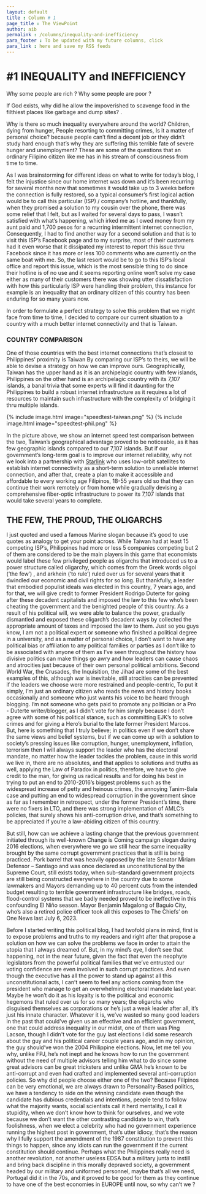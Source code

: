 ```yaml
---
layout: default
title : Column # 1
page_title : The ViewPoint
author: aib
permalink : /columns/inequality-and-inefficiency
para_footer : To be updated with my future columns, click 
para_link : here and save my RSS feeds
---
```


# #1 **INEQUALITY and INEFFICIENCY**

Why some people are rich ?  Why some people are poor ? 

If God exists, why did he allow the impoverished to scavenge food in the filthiest places like garbage and dump sites? .

Why is there so much inequality everywhere around the world? Children, dying from hunger, People resorting to committing crimes, Is it a matter of personal choice? because people can’t find a decent job or they didn’t study hard enough that’s why they are suffering this terrible fate of severe hunger and unemployment?  These are some of the questions that an ordinary Filipino citizen like me has in his stream of consciousness from time to time.

As I was brainstorming for different ideas on what to write for today’s blog, I felt the injustice since our home internet was down and it’s been recurring for several months now that sometimes it would take up to 3 weeks before the connection is fully restored,  so a typical consumer’s first logical action would be to call this particular (ISP) / company’s hotline, and thankfully, when they promised a solution to my cousin over the phone, there was some relief that I felt, but as I waited for several days to pass, I wasn’t satisfied with what’s happening, which irked me as I owed money from my aunt paid and 1,700 pesos for a recurring intermittent internet connection, Consequently, I had to find another way for a second solution and that is to visit this ISP’s Facebook page and to my surprise, most of their customers had it even worse that it dissipated my interest to report this issue thru Facebook since it has more or less 100 comments who are currently on  the same boat with me. So, the last resort would be to go to this ISP’s local office and report this issue, which is the most sensible thing to do since their hotline is of no use and it seems reporting online won’t solve my case either as many of their customers there was showing utter dissatisfaction with how this particularly ISP were handling their problem, this instance for example is an inequality that an ordinary citizen of this country has been enduring for so many years now. 


In order to formulate a perfect strategy to solve this problem that we might face from time to time, I decided to compare our current situation to a country with a much better internet connectivity and that is Taiwan.

### COUNTRY COMPARISON
One of those countries with the best internet connections that’s closest to Philippines’ proximity is Taiwan
By comparing our ISP’s to theirs, we will be able to devise a strategy on how we can improve ours.
Geographically, Taiwan has the upper hand as it is an archipelagic country with few islands, Philippines on the other hand is an archipelagic country with its 7,107 islands, a banal trivia that some experts will find it daunting for the Philippines to build a robust internet infrastructure as it requires a lot of resources to maintain such infrastructure with the complexity of bridging it thru multiple islands.

{% include image.html image="speedtest-taiwan.png" %}
{% include image.html image="speedtest-phil.png" %}


In the picture above, we show an internet speed test comparison between the two, Taiwan’s geographical advantage proved to be noticeable, as it has few geographic islands compared to our 7,107 islands.  But if our government’s long-term goal is to improve our internet reliability, why not we look into a partnership with <a href="./">Starlink</a> who uses low-orbit satellites to establish internet connectivity as a short-term solution to unreliable internet connection, and after that, create a plan to make it accessible and affordable to every working age Filipinos, 18-55 years old so that they can continue their work remotely or from home while gradually devising a comprehensive fiber-optic infrastructure to power its 7,107 islands that would take several years to complete.    


## THE FEW, THE PROUD, THE OLIGARCHS



I just quoted and used a famous Marine slogan because it’s good to use quotes as analogy to get your point across.
While Taiwan had at least 15 competing ISP’s, Philippines had more or less 5 companies competing but 2 of them are considered to be the main players in this game that economists would label these few privileged people as oligarchs that introduced us to a power structure called oligarchy, which comes from the Greek words oligoi (‘the few’) , and arkhein (‘to rule’) ruled over us for several years that it dwindled our economic and civil rights for so long.  But thankfully, a leader that embodied populist ideals was elected in this country, 7 years ago, and for that, we will give credit to former President Rodrigo Duterte for going after these decadent capitalists and imposed the law to this few who’s been cheating the government and the benighted people of this country. As a result of his political will, we were able to balance the power, gradually dismantled and exposed these oligarch’s decadent ways by collected the appropriate amount of taxes and imposed the law to them. 
Just so you guys know, I am not a political expert or someone who finished a political degree in a university, and as a matter of personal choice, I don’t want to have any political bias or affiliation to any political families or parties as I don’t like to be associated with anyone of them as I’ve seen throughout the history how divisive politics can make things go awry and how leaders can cause chaos and atrocities just because of their own personal political ambitions.  Second World War, the Crusades, the Inquisition, the Jihad are some of the best examples of this, although war is inevitable, still atrocities can be prevented if the leaders we choose were more restrained and people-centric, To put it simply, I’m just an ordinary citizen who reads the news and history books occasionally and someone who just wants his voice to be heard through blogging. I’m not someone who gets paid to promote any politician or a Pro - Duterte writer/blogger, as I didn’t vote for him simply because I don’t agree with some of his political stance, such as committing EJK’s to solve crimes and for giving a Hero’s burial to the late former President Marcos.  But, here is something that I truly believe; in politics even if we don’t share the same views and belief systems, but if we can come up with a solution to society’s pressing issues like corruption, hunger, unemployment, inflation, terrorism then I will always support the leader who has the electoral mandate, no matter how the leader tackles the problem, cause in this world we live in, there are no absolutes, and that applies to solutions and truths as well, applying the Law of Paradox in politics, therefore, we have to give credit to the man, for giving us radical results and for doing his best in trying to put an end to 2010-2016’s biggest problems such as the widespread increase of petty and heinous crimes, the annoying Tanim-Bala case and putting an end to widespread corruption in the government since as far as I remember in retrospect, under the former President’s time, there were no fixers in LTO, and there was strong implementation of AMLC’s policies, that surely shows his anti-corruption drive, and that’s something to be appreciated if you’re a law-abiding citizen of this country.

But still, how can we achieve a lasting change that the previous government initiated through its well-known Change is Coming campaign slogan during 2016 elections, when everywhere we go we still hear the same inequality brought by the same corrupt government practices that is still is being practiced. Pork barrel that was heavily opposed by the late Senator Miriam Defensor – Santiago and was once declared as unconstitutional by the Supreme Court, still exists today, when sub-standard government projects are still being constructed everywhere in the country due to some lawmakers and Mayors demanding up to 40 percent cuts from the intended budget resulting to terrible government infrastructure like bridges, roads, flood-control systems that we badly needed proved to be ineffective in this confounding El Niño season.  Mayor Benjamin Magalong of Baguio City, who’s also a retired police officer took all this exposes to The Chiefs’ on One News last July 6, 2023. 

Before I started writing this political blog, I had twofold plans in mind, first is to expose problems and truths to my readers and right after that propose a solution on how we can solve the problems we face in order to attain the utopia that I always dreamed of.  But, in my mind’s eye, I don’t see that happening, not in the near future, given the fact that even the neophyte legislators from the powerful political families that we’ve entrusted our voting confidence are even involved in such corrupt practices. And even though the executive has all the power to stand up against all this unconstitutional acts, I can’t seem to feel any actions coming from the president who  manage to get an overwhelming electoral mandate last year. Maybe he won’t do it as his loyalty is to the political and economic hegemons that ruled over us for so many years; the oligarchs who disguised themselves as corporations or he’s just a weak leader after all, it’s just his innate character. Whatever it is, we’ve wasted so many good leaders in the past that could’ve given us an effective and an efficient government, one that could address inequality in our midst, one of them was Ping Lacson, though I didn't vote for the guy last elections I did some research about the guy and his political career couple years ago, and in my opinion, the guy should’ve won the 2004 Philippine elections. Now, let me tell you why, unlike FPJ, he’s not inept and he knows how to run the government without the need of multiple advisors telling him what to do since some great advisors can be great tricksters and unlike GMA he’s known to be anti-corrupt and even had crafted and implemented several anti-corruption policies. So why did people choose either one of the two?  Because Filipinos can be very emotional, we are always drawn to Personality-Based politics, we have a tendency to side on the winning candidate even though the candidate has dubious credentials and intentions, people tend to follow what the majority wants, social scientists call it herd mentality, I call it stupidity, when we don’t know how to think for ourselves, and we vote because we don’t want the other contrasting candidate to win, that’s foolishness, when we elect a celebrity who had no government experience running the highest post in government, that’s utter idiocy, that’s the reason why I fully support the amendment of the  1987 constitution to prevent this things to happen, since any idiots can run the government if the current constitution should continue.  Perhaps what the Philippines really need is another revolution, not another useless EDSA but a military junta to instill and bring back discipline in this morally depraved society, a government headed by our military and uniformed personnel, maybe that’s all we need, Portugal did it in the 70s, and it proved to be good for them as they continue to have one of the best economies in EUROPE until now, so why can’t we ?


